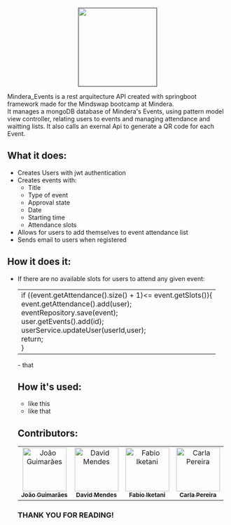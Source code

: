 <p align="center">
  <a href=" ">
    <img src="https://i.imgur.com/DJo3D6r.png" height="180px">
  </a>
</p>

Mindera_Events is a rest arquitecture API created with springboot framework made for the Mindswap bootcamp at Mindera.<br>
It manages a mongoDB database of Mindera's Events, using pattern model view controller, relating users to events and managing attendance and waitting lists. It also calls an exernal Api to generate a QR code for each Event.


 ## What it does:
 - Creates Users with jwt authentication
 - Creates events with:
    - Title
    - Type of event
    - Approval state
    - Date
    - Starting time 
    - Attendance slots 
 - Allows for users to add themselves to event attendance list
 - Sends email to users when registered
<p></p>

 ## How it does it:
 - If there are no available slots for users to attend any given event:
    <table>
  <td>
      if ((event.getAttendance().size() + 1)<= event.getSlots()){<br>
            event.getAttendance().add(user);<br>
            eventRepository.save(event);<br>
            user.getEvents().add(id);<br>
            userService.updateUser(userId,user);<br>
            return;<br>
        }<br>
  </td>
    </table>
 - that
<p></p>

 ## How it's used:
 - like this
 - like that
<p></p>
 

## Contributors:

<table>
  <tr>
    
  <td align="center"><a href="https://github.com/joaoguima24"><img src="https://avatars.githubusercontent.com/u/108727426?v=4" width="100px;" alt="João Guimarães"/><br /><sub><b>João Guimarães</b></sub></a><br /></td>
    
  <td align="center"><a href="https://github.com/Iamcogita"><img src="https://avatars.githubusercontent.com/u/99983918?v=4" width="100px;" alt="David Mendes"/><br /><sub><b>David Mendes</b></sub></a><br /></td>
    
  <td align="center"><a href="https://github.com/fabioiketani"><img src="https://avatars.githubusercontent.com/u/108727648?v=4" width="100px;" alt="Fabio Iketani"/><br /><sub><b>Fabio Iketani</b></sub></a><br /></td>
    
  <td align="center"><a href="https://github.com/Interetion"><img src="https://avatars.githubusercontent.com/u/104978602?v=4" width="100px;" alt="Carla Pereira"/><br /><sub><b>Carla Pereira</b></sub></a><br /></td>
    
  </tr>
</table>

<h3>THANK YOU FOR READING!</h3>
